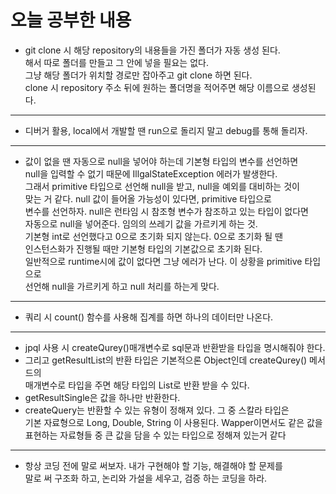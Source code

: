 # 오늘 공부한 내용
* git clone 시 해당 repository의 내용들을 가진 폴더가 자동 생성 된다.     
해서 따로 폴더를 만들고 그 안에 넣을 필요는 없다.    
그냥 해당 폴더가 위치할 경로만 잡아주고 git clone 하면 된다.    
clone 시 repository 주소 뒤에 원하는 폴더명을 적어주면 해당 이름으로 생성된다.   
***
* 디버거 활용, local에서 개발할 땐 run으로 돌리지 말고 debug를 통해 돌리자.    
* ***
* 값이 없을 땐 자동으로 null을 넣어야 하는데 기본형 타입의 변수를 선언하면    
null을 입력할 수 없기 때문에 IllgalStateException 에러가 발생한다.   
그래서 primitive 타입으로 선언해 null을 받고, null을 예외를 대비하는 것이    
맞는 거 같다. null 값이 들어올 가능성이 있다면, primitive 타입으로    
변수를 선언하자. null은 런타임 시 참조형 변수가 참조하고 있는 타입이 없다면     
자동으로 null을 넣어준다. 임의의 쓰레기 값을 가르키게 하는 것.    
기본형 int로 선언했다고 0으로 초기화 되지 않는다. 0으로 초기화 될 땐    
인스턴스화가 진행될 때만 기본형 타입의 기본값으로 초기화 된다.    
일반적으로 runtime시에 값이 없다면 그냥 에러가 난다. 이 상황을 primitive 타입으로   
선언해 null을 가르키게 하고 null 처리를 하는게 맞다.    
***
* 쿼리 시 count() 함수를 사용해 집계를 하면 하나의 데이터만 나온다.    
***
* jpql 사용 시 createQurey()매개변수로 sql문과 반환받을 타입을 명시해줘야 한다.    
* 그리고 getResultList의 반환 타입은 기본적으론 Object인데 createQurey() 메서드의    
매개변수로 타입을 주면 해당 타입의 List로 반환 받을 수 있다.    
* getResultSingle은 값을 하나만 반환한다.   
* createQuery는 반환할 수 있는 유형이 정해져 있다. 그 중 스칼라 타입은    
기본 자료형으로 Long, Double, String 이 사용된다. Wapper이면서도 같은 값을    
표현하는 자료형들 중 큰 값을 담을 수 있는 타입으로 정해져 있는거 같다    
***
* 항상 코딩 전에 말로 써보자. 내가 구현해야 할 기능, 해결해야 할 문제를    
말로 써 구조화 하고, 논리와 가설을 세우고, 검증 하는 코딩을 하라.   
